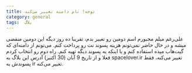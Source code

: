 ```yaml
---
title: توجه! نام دامنه تغییر می‌کند
category: general
tags:  بلاگ
---
```


علی‌رغم میلم مجبورم اسم دومین رو تغییر بدم، تقریبا ده روز دیگه این دومین منقضی میشه و در حال حاضر نمی‌تونم هزینه پسوند نت رو پرداخت کنم.
می‌تونم از دامنه‌ای که گیت‌هاب میده استفاده کنم و یا اینکه یه پسوند دیگه تهیه کنم. راه دوم رو انتخاب کردم فعلا و از تاریخ 9 آبان (30 اکتبر) آدرس این بلاگ به spacelover.ir تغییر می‌کنه، فقط پسوندش به ir تغییر می‌کنه.



